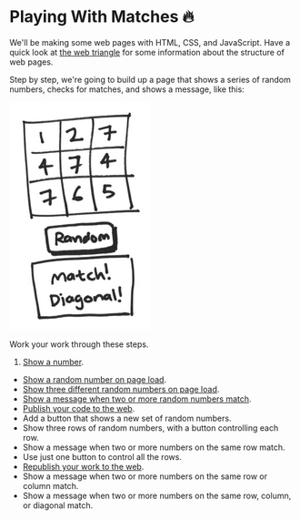 # Playing With Matches :fire:

We'll be making some web pages with HTML, CSS, and JavaScript. Have a quick look at [the web triangle](./web-triangle.md) for some information about the structure of web pages.

Step by step, we're going to build up a page that shows a series of random numbers, checks for matches, and shows a message, like this:

![matches](./img/matches.jpg)

Work your work through these steps.

1. [Show a number](./show-a-number.md).
* [Show a random number on page load](./show-a-random-number-on-page-load.md).
* [Show three different random numbers on page load](./show-three-different-random-numbers-on-page-load.md).
* [Show a message when two or more random numbers match](show-a-message-when-two-or-more-random-numbers-match.md).
* [Publish your code to the web](./publish-your-code-to-the-web.md).
* Add a button that shows a new set of random numbers.
* Show three rows of random numbers, with a button controlling each row.
* Show a message when two or more numbers on the same row match.
* Use just one button to control all the rows.
* [Republish your work to the web](./republish-your-work-to-the-web.md).
* Show a message when two or more numbers on the same row or column match.
* Show a message when two or more numbers on the same row, column, or diagonal match.
